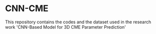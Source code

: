 # CNN-CME
This repository contains the codes and the dataset used in the research work 'CNN-Based Model for 3D CME Parameter Prediction'
